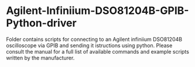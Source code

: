# Agilent-Infiniium-DSO81204B-GPIB-Python-driver

Folder contains scripts for connecting to an Agilent infiniium DSO81204B oscilloscope via GPIB and sending it istructions using python. 
Please consult the manual for a full list of available commands and example scripts written by the manufacturer. 
